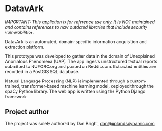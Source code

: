 # DatavArk

*IMPORTANT: This appliction is for reference use only. It is NOT maintained and contains references to now outdated libraries that include security vulnerabilities.*

DatavArk is an automated, domain-specific information acquisition and extraction platform. 

This prototype was developed to gather data in the domain of Unexplained Anomalous Phenomena (UAP). The app ingests unstructured textual reports submitted to NUFORC.org and posted on Reddit.com. Extracted entities are recorded in a PostGIS SQL database.

Natural Language Processing (NLP) is implemented through a custom-trained, transformer-based machine learning model, deployed through the spaCy Python library. The web app is written using the Python Django framework.

## Project author

The project was solely authored by Dan Bright, dan@uplandsdynamic.com
